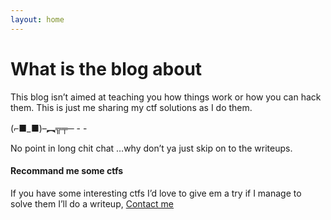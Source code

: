 ```yaml
---
layout: home
---
```

#                           What is the blog about

This blog isn’t aimed at teaching you how things work or how you can hack them. This is just me sharing my ctf solutions as I do them. 

  (⌐■_■)–︻╦╤─ - -

No point in long chit chat …why don’t ya just skip on to the writeups.

#### Recommand me some ctfs

If you have some interesting ctfs I’d love to give em a try if I manage to solve them I’ll do a writeup, [Contact me](https://www.twitter.com/OutHackThem)